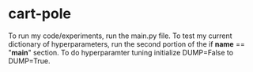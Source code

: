 # cart-pole

To run my code/experiments, run the main.py file. To test my current dictionary of hyperparameters, run the second portion of the if __name__ == "__main__" section. To do hyperparamter tuning initialize DUMP=False to DUMP=True.